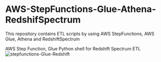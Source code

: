 # AWS-StepFunctions-Glue-Athena-RedshifSpectrum
This repository contains ETL scripts by using AWS StepFunctions, AWS Glue, Athena and RedshiftSpectrum

AWS Step Function, Glue Python shell  for Redshift Spectrum ETL
![stepfunctions-Glue-Redshift]("1.png")


